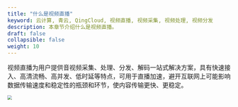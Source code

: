 ```yaml
---
title: "什么是视频直播"
keyword: 云计算, 青云, QingCloud, 视频直播, 视频采集, 视频处理, 视频分发
description: 本章节介绍什么是视频直播。
draft: false
collapsible: false
weight: 10
---
```


视频直播为用户提供音视频采集、处理、分发、解码一站式解决方案，具有快速接入、高清流畅、高并发、低时延等特点，可用于直播加速，避开互联网上可能影响数据传输速度和稳定性的瓶颈和环节，使内容传输更快、更稳定。

<img src="../../_images/livecdn_architecture_diagram.png" style="zoom:60%;" />

